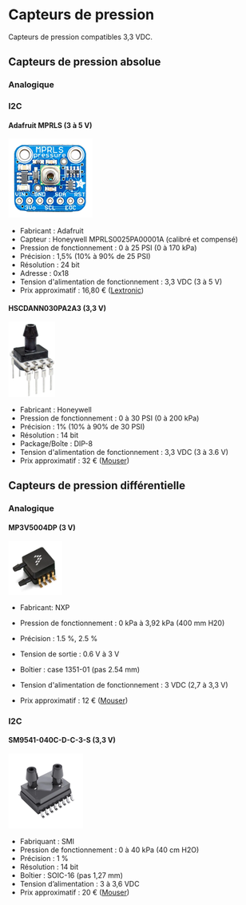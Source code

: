 # Capteurs de pression

Capteurs de pression compatibles 3,3 VDC.

## Capteurs de pression absolue

### Analogique

### I2C

#### Adafruit MPRLS (3 à 5 V)

<img src="MPRLS/Adafruit_MPRLS.png" alt="Adafruit_MPRLS" style="zoom:50%;" />

* Fabricant : Adafruit
* Capteur : Honeywell MPRLS0025PA00001A (calibré et compensé)
* Pression de fonctionnement : 0  à 25 PSI (0 à 170 kPa)
* Précision : 1,5% (10% à 90% de 25 PSI)
* Résolution :  24 bit
* Adresse : 0x18
* Tension d'alimentation de fonctionnement : 3,3 VDC (3 à 5 V) 
* Prix approximatif :  16,80 € ([Lextronic](https://www.lextronic.fr/module-capteur-de-pressions-mprls-40627.html))



#### HSCDANN030PA2A3 (3,3 V)

<img src="HSCDANN030PA2A3/HSCDANN030PA2A3.png" alt="HSCDANN030PA2A3" style="zoom: 25%;" />

* Fabricant : Honeywell
* Pression de fonctionnement : 0  à 30 PSI (0 à 200 kPa)
* Précision : 1%  (10% à 90% de 30 PSI)
* Résolution : 14 bit
* Package/Boîte : DIP-8
* Tension d'alimentation de fonctionnement : 3,3 VDC (3 à 3.6 V) 
* Prix approximatif : 32 € ([Mouser](https://eu.mouser.com/ProductDetail/Honeywell/HSCDANN030PA2A3?qs=pcUO8jIlt0a2xNetHRJOJw%3D%3D))



## Capteurs de pression différentielle

### Analogique

#### MP3V5004DP (3 V)

<img src="MP3V50xxDP/MP3V5004DP.png" alt="MP3V5004DP" style="zoom: 33%;" />

* Fabricant: NXP

* Pression de fonctionnement : 0 kPa à 3,92 kPa (400 mm H20)
* Précision : 1.5 %, 2.5 %

* Tension de sortie : 0.6 V à 3 V
* Boîtier : case 1351-01 (pas 2.54 mm)
* Tension d'alimentation de fonctionnement : 3 VDC (2,7 à 3,3 V)
* Prix approximatif : 12 € ([Mouser](https://eu.mouser.com/ProductDetail/nxp/mp3v5004dp/?qs=3b6%2Fl7XffK%2FxZ9yD68Y6nw%3D%3D&countrycode=DE&currencycode=EUR))



### I2C



#### SM9541-040C-D-C-3-S (3,3 V)

<img src="SM9541-040C-D-C-3-S/SM9541-100C-D-C-3-S.png" alt="SM9541-100C-D-C-3-S" style="zoom: 25%;" />

* Fabriquant : SMI
* Pression de fonctionnement : 0 à 40 kPa (40 cm H2O)
* Précision : 1 %
* Résolution : 14 bit
* Boîtier : SOIC-16 (pas 1,27 mm)
* Tension d’alimentation : 3 à 3,6 VDC
* Prix approximatif : 20 € ([Mouser](https://eu.mouser.com/ProductDetail/Silicon-Microstructures-Inc/SM9541-040C-D-C-3-S?qs=emHYq6U3k7K%252BUZWdl6JjEQ==))
